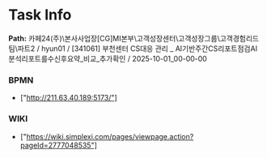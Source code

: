 # Task Info

**Path:** 카페24(주)\본사사업장\[CG]MI본부\고객성장센터\고객성장그룹\고객경험리드팀\파트2 / hyun01 / [341061] 부천센터 CS대응 관리 _ AI기반주간CS리포트점검AI분석리포트를수신후요약_비교_추가확인 / 2025-10-01_00-00-00

### BPMN
- ["http://211.63.40.189:5173/"]

### WIKI
- ["https://wiki.simplexi.com/pages/viewpage.action?pageId=2777048535"]

